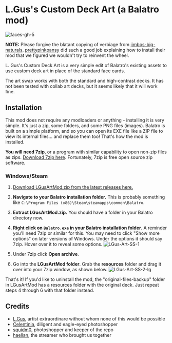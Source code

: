 # L.Gus's Custom Deck Art (a Balatro mod)

![faces-gh-5](https://github.com/user-attachments/assets/7d9e8fe7-6807-42d8-84c3-c6c721c04a59)

**NOTE:** Please forgive the blatant copying of verbiage from [jimbos-big-naturals](https://github.com/prettypinkpansy/jimbos-big-naturals). [prettypinkpansy](https://github.com/prettypinkpansy) did such a good job explaining how to install their mod that we figured we wouldn't try to reinvent the wheel.

L. Gus's Custom Deck Art is a very simple edit of Balatro's existing assets to use custom deck art in place of the standard face cards.

The art swap works with both the standard and high-contrast decks. It has not been tested with collab art decks, but it seems likely that it will work fine.

## Installation

This mod does not require any modloaders or anything - installing it is very simple. It's just a zip, some folders, and some PNG files (images). Balatro is built on a simple platform, and so you can open its EXE file like a ZIP file to view its internal files... and replace them too! That's how the mod is installed.

**You will need 7zip**, or a program with similar capability to open non-zip files as zips. [Download 7zip here](https://www.7-zip.org/). Fortunately, 7zip is free open source zip software.

### Windows/Steam

1. [Download LGusArtMod.zip from the latest releases here.](https://github.com/squidm0/lgus-art-balatch/releases/latest)
2. **Navigate to your Balatro installation folder.** This is probably something like `C:\Program Files (x86)\Steam\steamapps\common\Balatro`.
3. **Extract LGusArtMod.zip.** You should have a folder in your Balatro directory now.
4. **Right click on `Balatro.exe` in your Balatro installation folder**. A reminder you'll need 7zip or similar for this. You may need to click "Show more options" on later versions of Windows. Under the options it should say 7zip. Hover over it to reveal some options.
![LGus-Art-SS-1](https://github.com/user-attachments/assets/36396cdd-b8ff-462d-8611-1b176cbf1948)

1. Under 7zip click **Open archive**.
2. Go into the **LGusArtMod folder**. Grab the **resources** folder and drag it over into your 7zip window, as shown below.
![LGus-Art-SS-2-lg](https://github.com/user-attachments/assets/f5e523d1-a15d-44fd-9452-b7ac21aaa112)


That's it! If you'd like to uninstall the mod, the "original-files-backup" folder in LGusArtMod has a resources folder with the original deck. Just repeat steps 4 through 6 with that folder instead.

## Credits

* [L.Gus](https://www.youtube.com/@L.Gus_G), artist extraordinare without whom none of this would be possible
* [Celentinia](https://www.twitch.tv/celentinia), diligent and eagle-eyed photoshopper
* [squidm0](https://www.twitch.tv/squidm0), photoshopper and keeper of the repo
* [haelian](https://www.twitch.tv/haelian), the streamer who brought us together
